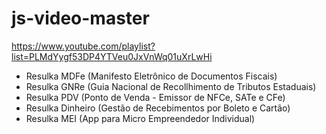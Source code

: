 # js-video-master
https://www.youtube.com/playlist?list=PLMdYygf53DP4YTVeu0JxVnWq01uXrLwHi


- Resulka MDFe (Manifesto Eletrônico de Documentos Fiscais)
- Resulka GNRe (Guia Nacional de Recollhimento de Tributos Estaduais)
- Resulka PDV (Ponto de Venda - Emissor de NFCe, SATe e CFe)
- Resulka Dinheiro (Gestão de Recebimentos por Boleto e Cartão)
- Resulka MEI (App para Micro Empreendedor Individual)
